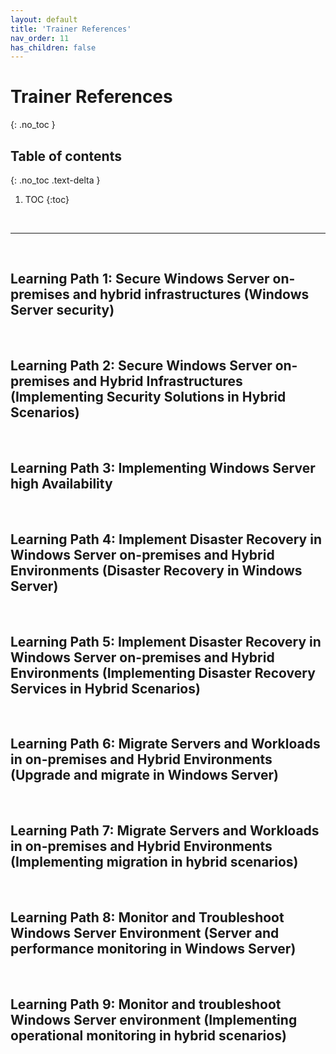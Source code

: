 ```yaml
---
layout: default
title: 'Trainer References'
nav_order: 11
has_children: false
---
```


# Trainer References
{: .no_toc }


## Table of contents
{: .no_toc .text-delta }

1. TOC
{:toc}

<br/>

---

<br/>

## Learning Path 1: Secure Windows Server on-premises and hybrid infrastructures (Windows Server security)

<!--
| Lessons | Notes |
| --- | ---
| --- | --- |
-->

<br/>

## Learning Path 2: Secure Windows Server on-premises and Hybrid Infrastructures (Implementing Security Solutions in Hybrid Scenarios)

<!--
| Lessons | Notes |
| --- | ---
| --- | --- |
-->


<br/>

## Learning Path 3: Implementing Windows Server high Availability

<!--
| Lessons | Notes |
| --- | ---
| --- | --- |
-->

<br/>


## Learning Path 4: Implement Disaster Recovery in Windows Server on-premises and Hybrid Environments (Disaster Recovery in Windows Server)

<!--
| Lessons | Notes |
| --- | ---
| --- | --- |
-->

<br/>

## Learning Path 5: Implement Disaster Recovery in Windows Server on-premises and Hybrid Environments (Implementing Disaster Recovery Services in Hybrid Scenarios)

<!--
| Lessons | Notes |
| --- | ---
| --- | --- |
-->


<br/>

## Learning Path 6: Migrate Servers and Workloads in on-premises and Hybrid Environments (Upgrade and migrate in Windows Server)


<!--
| Lessons | Notes |
| --- | ---
| --- | --- |
-->


<br/>

## Learning Path 7: Migrate Servers and Workloads in on-premises and Hybrid Environments (Implementing migration in hybrid scenarios)

<!--
| Lessons | Notes |
| --- | ---
| --- | --- |
-->


<br/>

## Learning Path 8: Monitor and Troubleshoot Windows Server Environment (Server and performance monitoring in Windows Server)
<!--
| Lessons | Notes |
| --- | ---
| --- | --- |
-->



<br/>

## Learning Path 9: Monitor and troubleshoot Windows Server environment (Implementing operational monitoring in hybrid scenarios)

<!--
| Lessons | Notes |
| --- | ---
| --- | --- |
-->


<br/>
